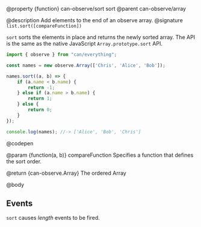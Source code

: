 @property {function} can-observe/sort sort
@parent can-observe/array

@description Add elements to the end of an observe array.
@signature `list.sort([compareFunction])`

  `sort` sorts the elements in place and returns the newly sorted array. The API is the same as the native JavaScript `Array.prototype.sort` API.

  ```js
  import { observe } from "can/everything";

  const names = new observe.Array(['Chris', 'Alice', 'Bob']);
  
  names.sort((a, b) => {
	  if (a.name < b.name) {
		  return -1;
	  } else if (a.name > b.name) {
		  return 1;
	  } else {
		  return 0;
	  }
  });

  console.log(names); //-> ['Alice', 'Bob', 'Chris']
  ```
  @codepen

  @param {function(a, b)} compareFunction Specifies a function that defines the sort order.

  @return {can-observe.Array} The ordered Array

@body

## Events

`sort` causes _length_ events to be fired.
